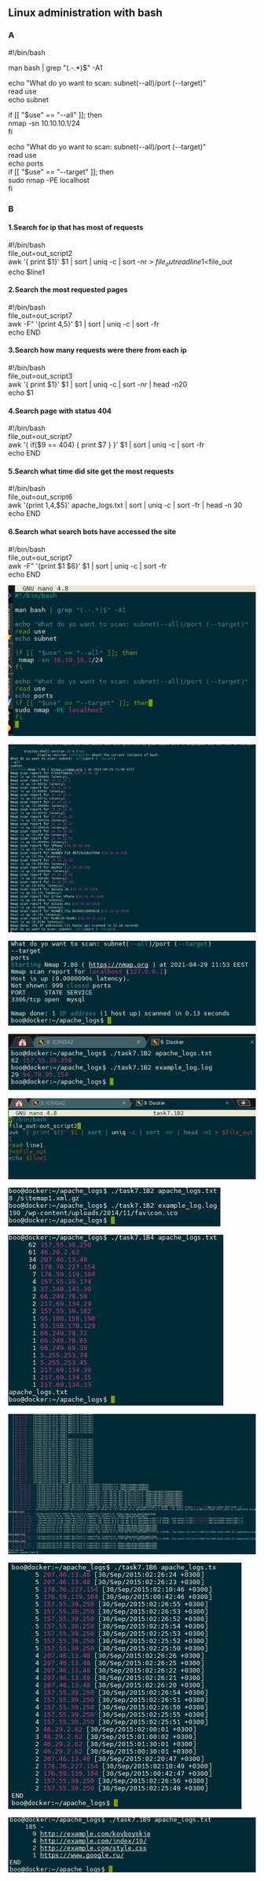## Linux administration with bash

### A

#!/bin/bash  

man bash | grep "(.-.*)$" -A1  

echo "What do yo want to scan: subnet(--all)/port (--target)"  
read use  
echo subnet  

if [[ "$use" == "--all" ]]; then  
 nmap -sn 10.10.10.1/24  
fi  

echo "What do yo want to scan: subnet(--all)/port (--target)"  
read use  
echo ports  
if [[ "$use" == "--target" ]]; then  
sudo nmap -PE localhost  
fi  

### B
#### 1.Search for ip that has most of requests  
#!/bin/bash  
file_out=out_script2  
awk '{ print $1}' $1 | sort | uniq -c | sort -nr > $file_out  
{  
read line1  
}<$file_out  
echo $line1  

#### 2.Search the most requested pages
#!/bin/bash  
file_out=out_script7  
awk -F\" '{print $4,$5}' $1 | sort | uniq -c | sort -fr  
echo END  

#### 3.Search how many requests were there from each ip  
#!/bin/bash  
file_out=out_script3  
awk '{ print $1}' $1 | sort | uniq -c | sort -nr | head -n20  
echo $1  

#### 4.Search page with status 404 
#!/bin/bash  
file_out=out_script7  
awk '{ if($9 == 404) { print $7 } }' $1 | sort | uniq -c | sort -fr  
echo END  

#### 5.Search what time did site get the most requests  
#!/bin/bash  
file_out=out_script6  
awk '{print $1,$4,$5}' apache_logs.txt | sort | uniq -c | sort -fr | head -n 30  
echo END  

#### 6.Search what search bots have accessed the site  
#!/bin/bash  
file_out=out_script7  
awk -F\" '{print $1 $6}' $1 | sort | uniq -c | sort -fr  
echo END  



![images](https://github.com/Docker-Meds/DevOps_online_Vinnytsia_2021Q2/blob/Master/m7/task7.1/images/0.PNG)

![images](https://github.com/Docker-Meds/DevOps_online_Vinnytsia_2021Q2/blob/Master/m7/task7.1/images/1.PNG)

![images](https://github.com/Docker-Meds/DevOps_online_Vinnytsia_2021Q2/blob/Master/m7/task7.1/images/2.PNG)

![images](https://github.com/Docker-Meds/DevOps_online_Vinnytsia_2021Q2/blob/Master/m7/task7.1/images/3.PNG)

![images](https://github.com/Docker-Meds/DevOps_online_Vinnytsia_2021Q2/blob/Master/m7/task7.1/images/4.PNG)

![images](https://github.com/Docker-Meds/DevOps_online_Vinnytsia_2021Q2/blob/Master/m7/task7.1/images/5.PNG)

![images](https://github.com/Docker-Meds/DevOps_online_Vinnytsia_2021Q2/blob/Master/m7/task7.1/images/6.PNG)

![images](https://github.com/Docker-Meds/DevOps_online_Vinnytsia_2021Q2/blob/Master/m7/task7.1/images/7.PNG)

![images](https://github.com/Docker-Meds/DevOps_online_Vinnytsia_2021Q2/blob/Master/m7/task7.1/images/8.PNG)

![images](https://github.com/Docker-Meds/DevOps_online_Vinnytsia_2021Q2/blob/Master/m7/task7.1/images/9.PNG)

